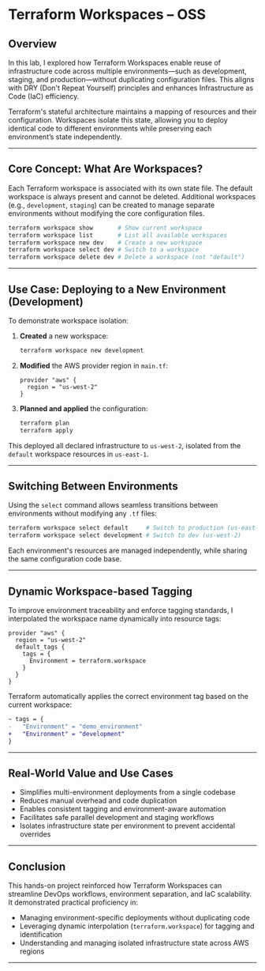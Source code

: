 # Terraform Workspaces – OSS

## Overview

In this lab, I explored how Terraform Workspaces enable reuse of infrastructure code across multiple environments—such as development, staging, and production—without duplicating configuration files. This aligns with DRY (Don't Repeat Yourself) principles and enhances Infrastructure as Code (IaC) efficiency.

Terraform's stateful architecture maintains a mapping of resources and their configuration. Workspaces isolate this state, allowing you to deploy identical code to different environments while preserving each environment’s state independently.

---

## Core Concept: What Are Workspaces?

Each Terraform workspace is associated with its own state file. The default workspace is always present and cannot be deleted. Additional workspaces (e.g., `development`, `staging`) can be created to manage separate environments without modifying the core configuration files.

```bash
terraform workspace show       # Show current workspace
terraform workspace list       # List all available workspaces
terraform workspace new dev    # Create a new workspace
terraform workspace select dev # Switch to a workspace
terraform workspace delete dev # Delete a workspace (not "default")
```

---

## Use Case: Deploying to a New Environment (Development)

To demonstrate workspace isolation:

1. **Created** a new workspace:

   ```bash
   terraform workspace new development
   ```

2. **Modified** the AWS provider region in `main.tf`:

   ```hcl
   provider "aws" {
     region = "us-west-2"
   }
   ```

3. **Planned and applied** the configuration:

   ```bash
   terraform plan
   terraform apply
   ```

This deployed all declared infrastructure to `us-west-2`, isolated from the `default` workspace resources in `us-east-1`.

---

## Switching Between Environments

Using the `select` command allows seamless transitions between environments without modifying any `.tf` files:

```bash
terraform workspace select default     # Switch to production (us-east-1)
terraform workspace select development # Switch to dev (us-west-2)
```

Each environment's resources are managed independently, while sharing the same configuration code base.

---

## Dynamic Workspace-based Tagging

To improve environment traceability and enforce tagging standards, I interpolated the workspace name dynamically into resource tags:

```hcl
provider "aws" {
  region = "us-west-2"
  default_tags {
    tags = {
      Environment = terraform.workspace
    }
  }
}
```

Terraform automatically applies the correct environment tag based on the current workspace:

```diff
~ tags = {
-   "Environment" = "demo_environment"
+   "Environment" = "development"
}
```

---

## Real-World Value and Use Cases

- Simplifies multi-environment deployments from a single codebase
- Reduces manual overhead and code duplication
- Enables consistent tagging and environment-aware automation
- Facilitates safe parallel development and staging workflows
- Isolates infrastructure state per environment to prevent accidental overrides

---

## Conclusion

This hands-on project reinforced how Terraform Workspaces can streamline DevOps workflows, environment separation, and IaC scalability. It demonstrated practical proficiency in:

- Managing environment-specific deployments without duplicating code
- Leveraging dynamic interpolation (`terraform.workspace`) for tagging and identification
- Understanding and managing isolated infrastructure state across AWS regions

---
